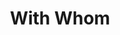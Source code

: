---
title: With Whom
layout: revealjs-vocabulary
script: 
- alone
- by myself
- with my (sister)
- with a friend
- with a friend of mine
- with a group
- with classmates
- with co-workers
---